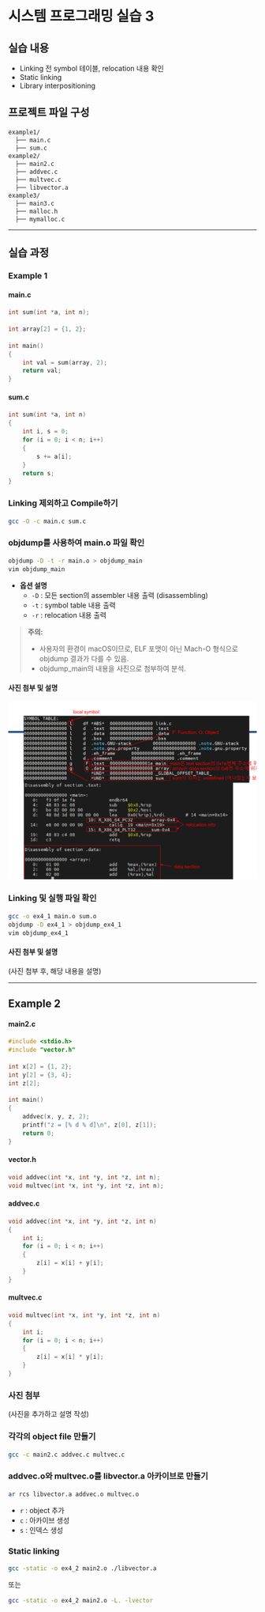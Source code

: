 
# 시스템 프로그래밍 실습 3

## 실습 내용
- Linking 전 symbol 테이블, relocation 내용 확인
- Static linking
- Library interpositioning

## 프로젝트 파일 구성
```
example1/
  ├── main.c
  ├── sum.c
example2/
  ├── main2.c
  ├── addvec.c
  ├── multvec.c
  ├── libvector.a
example3/
  ├── main3.c
  ├── malloc.h
  ├── mymalloc.c
```

---

## 실습 과정

### Example 1

#### main.c
```c
int sum(int *a, int n);

int array[2] = {1, 2};

int main()
{
    int val = sum(array, 2);
    return val;
}
```

#### sum.c
```c
int sum(int *a, int n)
{
    int i, s = 0;
    for (i = 0; i < n; i++)
    {
        s += a[i];
    }
    return s;
}
```

### Linking 제외하고 Compile하기
```sh
gcc -O -c main.c sum.c
```

### objdump를 사용하여 main.o 파일 확인
```sh
objdump -D -t -r main.o > objdump_main
vim objdump_main
```
- **옵션 설명**
  - `-D` : 모든 section의 assembler 내용 출력 (disassembling)
  - `-t` : symbol table 내용 출력
  - `-r` : relocation 내용 출력

> **주의:**
> - 사용자의 환경이 macOS이므로, ELF 포맷이 아닌 Mach-O 형식으로 objdump 결과가 다를 수 있음.
> - objdump_main의 내용을 사진으로 첨부하여 분석.

#### 사진 첨부 및 설명
![Linking 전 symbol 테이블 및 relocation 내용](https://github.com/ansunho123/System-programming/blob/main/sysprog-labs3/images/linking%20%E1%84%83%E1%85%AC%E1%84%80%E1%85%B5%E1%84%8C%E1%85%A5%E1%86%AB.jpeg)

### Linking 및 실행 파일 확인
```sh
gcc -o ex4_1 main.o sum.o
objdump -D ex4_1 > objdump_ex4_1
vim objdump_ex4_1
```

#### 사진 첨부 및 설명
(사진 첨부 후, 해당 내용을 설명)

---

## Example 2

#### main2.c
```c
#include <stdio.h>
#include "vector.h"

int x[2] = {1, 2};
int y[2] = {3, 4};
int z[2];

int main()
{
    addvec(x, y, z, 2);
    printf("z = [% d % d]\n", z[0], z[1]);
    return 0;
}
```

#### vector.h
```c
void addvec(int *x, int *y, int *z, int n);
void multvec(int *x, int *y, int *z, int n);
```

#### addvec.c
```c
void addvec(int *x, int *y, int *z, int n)
{
    int i;
    for (i = 0; i < n; i++)
    {
        z[i] = x[i] + y[i];
    }
}
```

#### multvec.c
```c
void multvec(int *x, int *y, int *z, int n)
{
    int i;
    for (i = 0; i < n; i++)
    {
        z[i] = x[i] * y[i];
    }
}
```

### 사진 첨부
(사진을 추가하고 설명 작성)

### 각각의 object file 만들기
```sh
gcc -c main2.c addvec.c multvec.c
```

### addvec.o와 multvec.o를 libvector.a 아카이브로 만들기
```sh
ar rcs libvector.a addvec.o multvec.o
```
- `r` : object 추가
- `c` : 아카이브 생성
- `s` : 인덱스 생성

### Static linking
```sh
gcc -static -o ex4_2 main2.o ./libvector.a
```
또는
```sh
gcc -static -o ex4_2 main2.o -L. -lvector
```

